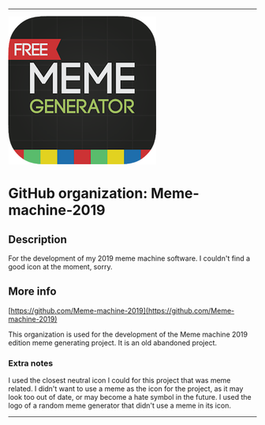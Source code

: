   
***

![MemeGeneratorIcon.png failed to load. The file may be missing or corrupt. Check the file path for errors first.](/AdditionalInfo/1/Meme-machine-2019/MemeGeneratorIcon.png)

# GitHub organization: Meme-machine-2019

## Description

For the development of my 2019 meme machine software. I couldn't find a good icon at the moment, sorry.

## More info

[https://github.com/Meme-machine-2019](https://github.com/Meme-machine-2019)

This organization is used for the development of the Meme machine 2019 edition meme generating project. It is an old abandoned project.

### Extra notes

I used the closest neutral icon I could for this project that was meme related. I didn't want to use a meme as the icon for the project, as it may look too out of date, or may become a hate symbol in the future. I used the logo of a random meme generator that didn't use a meme in its icon.

***
